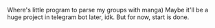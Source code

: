 Where's little program to parse my groups with manga)
Maybe it'll be a huge project in telegram bot later, idk. But for now, start is done.
